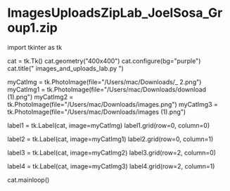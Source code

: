 # ImagesUploadsZipLab_JoelSosa_Group1.zip
import tkinter as tk

cat = tk.Tk()
cat.geometry("400x400")
cat.configure(bg="purple")
cat.title(" images_and_uploads_lab.py ")

myCatImg = tk.PhotoImage(file="/Users/mac/Downloads/_ 2.png")
myCatImg1 = tk.PhotoImage(file="/Users/mac/Downloads/download (1).png")
myCatImg2 = tk.PhotoImage(file="/Users/mac/Downloads/images.png")
myCatImg3 = tk.PhotoImage(file="/Users/mac/Downloads/images (1).png")

label1 = tk.Label(cat, image=myCatImg)
label1.grid(row=0, column=0)

label2 = tk.Label(cat, image=myCatImg1)
label2.grid(row=0, column=1)

label3 = tk.Label(cat, image=myCatImg2)
label3.grid(row=2, column=0)

label4 = tk.Label(cat, image=myCatImg3)
label4.grid(row=2, column=1)


cat.mainloop()
